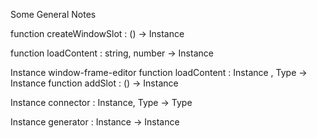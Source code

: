
Some General Notes

function createWindowSlot : () -> Instance<Window-Slot>

function loadContent : string, number -> Instance<Content>

Instance<Content> window-frame-editor
  function loadContent : Instance<Window-Slot> , Type<Content> -> Instance<Content>
  function addSlot : () -> Instance<Window-Slot>

Instance<Content> connector : Instance<DataSource>, Type<View> -> Type<Content>

Instance<Content> generator : Instance<Obj> -> Instance<DataSource>
